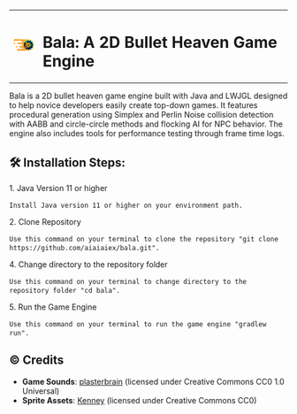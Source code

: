 <table align="center">
  <tr>
    <td><img src="BALA - LOGO (TRANSPARENT).png" alt="BALA LOGO" width="50"/></td>
    <td><h1>Bala: A 2D Bullet Heaven Game Engine</h1></td>
  </tr>
</table>

<p>Bala is a 2D bullet heaven game engine built with Java and LWJGL designed to help novice developers easily create top-down games. It features procedural generation using Simplex and Perlin Noise collision detection with AABB and circle-circle methods and flocking AI for NPC behavior. The engine also includes tools for performance testing through frame time logs.</p>

<h2>🛠️ Installation Steps:</h2>

<p>1. Java Version 11 or higher</p>

```
Install Java version 11 or higher on your environment path.
```

<p>2. Clone Repository</p>

```
Use this command on your terminal to clone the repository "git clone https://github.com/aiaiaiex/bala.git".
```

<p>4. Change directory to the repository folder</p>

```
Use this command on your terminal to change directory to the repository folder "cd bala".
```

<p>5. Run the Game Engine</p>

```
Use this command on your terminal to run the game engine "gradlew run".
```

<h2>©️ Credits</h2>

- **Game Sounds**: [plasterbrain](https://freesound.org/) (licensed under Creative Commons CC0 1.0 Universal)
- **Sprite Assets**: [Kenney](https://opengameart.org/) (licensed under 	Creative Commons CC0)